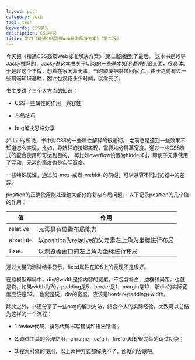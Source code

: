 ```yaml
---
layout: post
category: tech
tags: tech
keywords: CSS学习
description: CSS学习
title: 学习《精通CSS高级Web标准解决方案》(第二版)
---
```


今天把《精通CSS高级Web标准解决方案》(第二版)翻到了最后。
这本书是领导Jacky推荐的，Jacky说这本书关于CSS的一些基本知识讲述的很全面，很具体。
于是趁这个年假，想着在家闲着无事，当时顺便把书带回家了。
由于之前有过一些前端知识基础，因此也没花多少时间，就看完了。

书主要讲了三个大方面的知识：

* CSS一些属性的作用，兼容性

* 布局技巧

* bug解决思路分享

如Jacky所说，书中对CSS的一些属性解释的很透彻。
之前总是遇到一些效果不知道怎么实现，比如，导航栏的按钮实现，需要均分屏幕宽度。通过一些CSS样式的配合使用即可达到目的。
再比如overflow设置为hidden时，即使子元素使用了浮动，元素的高度也是实际高度。

一些特殊属性，通过加-moz-或者-webkit-的前缀，可以兼容不同浏览器中的差异。

position的正确使用能处理绝大部分的复杂布局问题。
以下记录position的几个值的作用：

| 值 | 作用 |
|----|------|
| relative | 元素具有位置布局能力 |
| absolute | 以position为relative的父元素左上角为坐标进行布局 |
| fixed | 以浏览器窗口的左上角为坐标进行布局 |

通过大量的测试结果显示，fixed属性在iOS上的表现不是很好。

在盒模型布局中，div的width是指内容的宽度，不包含补白、边框和间距，也就是说，如果width为70，padding是5，border是1，margin是10，那div的实际宽度应该是82。
也就是说，div的宽度，应该是border+padding+width。

除此之外，书还分享了一些bug的解决方法，结合个人的实际经验，大致可以总结为这样的一个流程：

* 1.review代码，排除代码书写错误和语法错误；

* 2.调试工具的合理使用，chrome，safari，firefox都有很完善的调试功能；

* 3.搜索引擎的使用，以上两种方式都解决不了，那就问谷歌吧。





